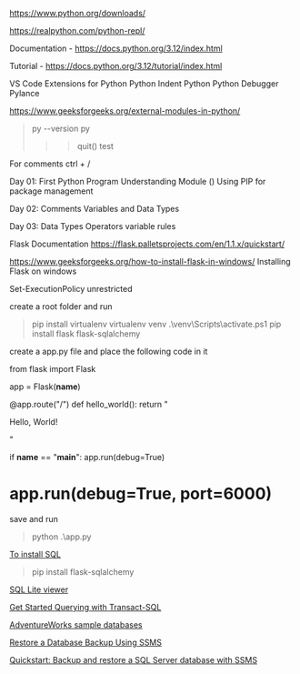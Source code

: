 https://www.python.org/downloads/

https://realpython.com/python-repl/

Documentation - https://docs.python.org/3.12/index.html

Tutorial - https://docs.python.org/3.12/tutorial/index.html

VS Code Extensions for Python
Python Indent
Python
Python Debugger
Pylance

https://www.geeksforgeeks.org/external-modules-in-python/

> py --version
> py
>
> > > quit()
> > > test

For comments
ctrl + /

Day 01:
First Python Program
Understanding Module ()
Using PIP for package management

Day 02:
Comments
Variables and Data Types

Day 03:
Data Types
Operators
variable rules

Flask Documentation
https://flask.palletsprojects.com/en/1.1.x/quickstart/

https://www.geeksforgeeks.org/how-to-install-flask-in-windows/
Installing Flask on windows

Set-ExecutionPolicy unrestricted


create a root folder and run
>pip install virtualenv
>virtualenv venv
.\venv\Scripts\activate.ps1 
>pip install flask flask-sqlalchemy

create a app.py file and place the following code in it


from flask import Flask

app = Flask(__name__)


@app.route("/")
def hello_world():
    return "<p>Hello, World!</p>"


if __name__ == "__main__":
    app.run(debug=True)
   # app.run(debug=True, port=6000)
   
save and run 
>python .\app.py

[To install SQL](https://flask-sqlalchemy.palletsprojects.com/en/3.1.x/)

>pip install flask-sqlalchemy

[SQL Lite viewer](https://inloop.github.io/sqlite-viewer/)

[Get Started Querying with Transact-SQL](https://learn.microsoft.com/en-us/training/paths/get-started-querying-with-transact-sql/)


[AdventureWorks sample databases](https://learn.microsoft.com/en-us/sql/samples/adventureworks-install-configure?view=sql-server-ver16&tabs=ssms)

[Restore a Database Backup Using SSMS](https://learn.microsoft.com/en-us/sql/relational-databases/backup-restore/restore-a-database-backup-using-ssms?view=sql-server-ver16 )

[Quickstart: Backup and restore a SQL Server database with SSMS](https://learn.microsoft.com/en-us/sql/relational-databases/backup-restore/quickstart-backup-restore-database?view=sql-server-ver16&tabs=ssms)


